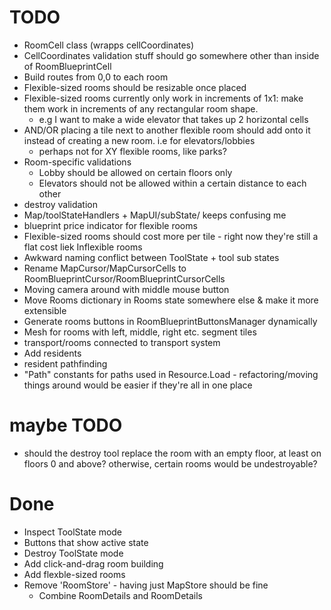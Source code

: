 # TODO
- RoomCell class (wrapps cellCoordinates)
- CellCoordinates validation stuff should go somewhere other than inside of RoomBlueprintCell
- Build routes from 0,0 to each room
- Flexible-sized rooms should be resizable once placed
- Flexible-sized rooms currently only work in increments of 1x1: make them work in increments of any rectangular room shape.
  - e.g I want to make a wide elevator that takes up 2 horizontal cells
- AND/OR placing a tile next to another flexible room should add onto it instead of creating a new room. i.e for elevators/lobbies
  - perhaps not for XY flexible rooms, like parks?
- Room-specific validations
  - Lobby should be allowed on certain floors only
  - Elevators should not be allowed within a certain distance to each other
- destroy validation
- Map/toolStateHandlers + MapUI/subState/ keeps confusing me
- blueprint price indicator for flexible rooms
- Flexible-sized rooms should cost more per tile - right now they're still a flat cost liek Inflexible rooms
- Awkward naming conflict between ToolState + tool sub states
- Rename MapCursor/MapCursorCells to RoomBlueprintCursor/RoomBlueprintCursorCells
- Moving camera around with middle mouse button
- Move Rooms dictionary in Rooms state somewhere else & make it more extensible
- Generate rooms buttons in RoomBlueprintButtonsManager dynamically
- Mesh for rooms with left, middle, right etc. segment tiles
- transport/rooms connected to transport system
- Add residents
- resident pathfinding
- "Path" constants for paths used in Resource.Load - refactoring/moving things around would be easier
  if they're all in one place

# maybe TODO
- should the destroy tool replace the room with an empty floor, at least on floors 0 and above? otherwise, certain rooms would be undestroyable?

# Done
- Inspect ToolState mode
- Buttons that show active state
- Destroy ToolState mode
- Add click-and-drag room building
- Add flexble-sized rooms
- Remove 'RoomStore' - having just MapStore should be fine
    - Combine RoomDetails and RoomDetails